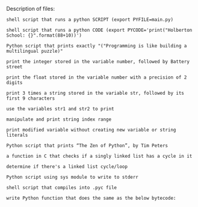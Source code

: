 Description of files:

    shell script that runs a python SCRIPT (export PYFILE=main.py)

    shell script that runs a python CODE (export PYCODE='print("Holberton School: {}".format(88+10))')

    Python script that prints exactly "("Programming is like building a multilingual puzzle)"

    print the integer stored in the variable number, followed by Battery street

    print the float stored in the variable number with a precision of 2 digits

    print 3 times a string stored in the variable str, followed by its first 9 characters

    use the variables str1 and str2 to print

    manipulate and print string index range

    print modified variable without creating new variable or string literals

    Python script that prints “The Zen of Python”, by Tim Peters

    a function in C that checks if a singly linked list has a cycle in it

    determine if there's a linked list cycle/loop

    Python script using sys module to write to stderr

    shell script that compiles into .pyc file

    write Python function that does the same as the below bytecode:

